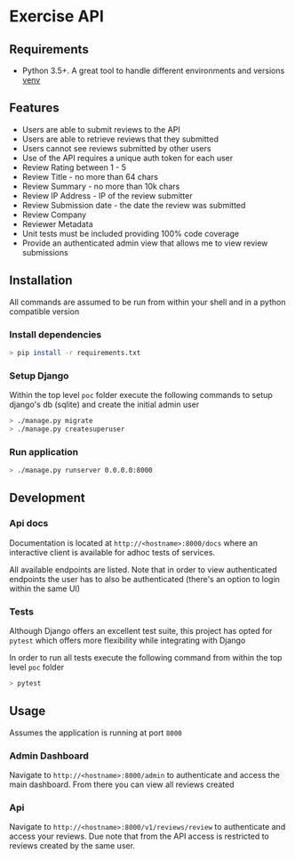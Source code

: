 # Exercise API

## Requirements
* Python 3.5+. A great tool to handle different environments and versions [venv](https://virtualenv.pypa.io/en/stable/)

## Features

* Users are able to submit reviews to the API
* Users are able to retrieve reviews that they submitted
* Users cannot see reviews submitted by other users
* Use of the API requires a unique auth token for each user
* Review Rating between 1 - 5
* Review Title - no more than 64 chars
* Review Summary - no more than 10k chars
* Review IP Address - IP of the review submitter
* Review Submission date - the date the review was submitted
* Review Company
* Reviewer Metadata
* Unit tests must be included providing 100% code coverage
* Provide an authenticated admin view that allows me to view review submissions

## Installation
All commands are assumed to be run from within your shell and in a python
compatible version

### Install dependencies
```sh
> pip install -r requirements.txt
```

### Setup Django
Within the top level `poc` folder execute the following commands to setup
django's db (sqlite) and create the initial admin user
```sh
> ./manage.py migrate
> ./manage.py createsuperuser
```

### Run application
```sh
> ./manage.py runserver 0.0.0.0:8000
```


## Development

### Api docs
Documentation is located at `http://<hostname>:8000/docs` where an interactive
client is available for adhoc tests of services.

All available endpoints are listed. Note that in order to view authenticated
endpoints the user has to also be authenticated (there's an option to login
within the same UI)


### Tests
Although Django offers an excellent test suite, this project has opted for
`pytest` which offers more flexibility while integrating with Django

In order to run all tests execute the following command from within the top
level `poc` folder
```sh
> pytest
```

## Usage
Assumes the application is running at port `8000`

### Admin Dashboard
Navigate to `http://<hostname>:8000/admin` to authenticate and access the main
dashboard. From there you can view all reviews created

### Api
Navigate to `http://<hostname>:8000/v1/reviews/review` to authenticate and
access your reviews. Due note that from the API access is restricted to reviews
created by the same user.

